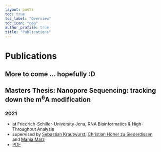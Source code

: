 ```yaml
---
layout: posts
toc: true
toc_label: "Overview"
toc_icon: "cog"
author_profile: true
title: "Publications"
---
```


# Publications
## More to come ... hopefully :D

## Masters Thesis: Nanopore Sequencing: tracking down the m<sup>6</sup>A modification
### 2021
- at Friedrich-Schiller-University Jena, RNA Bioinformatics & High-Throughput Analysis
- supervised by [Sebastian Krautwurst](https://github.com/RaverJay), [Christian Höner zu Siederdissen](http://www.bioinf.uni-leipzig.de/~choener/) and [Manja Marz](https://www.rna.uni-jena.de)
- [PDF](rna_nanopore_sequencing_tracking_down_the_m6a_modification.pdf)
